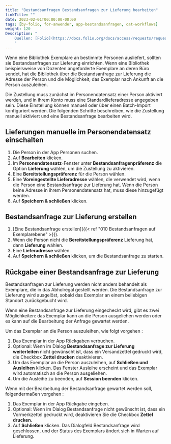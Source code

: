 ```yaml
---
title: "Bestandsanfragen Bestandsanfragen zur Lieferung bearbeiten"
linkTitle: ""
date: 2023-02-01T00:00:00-00:00
tags: [by-folio, for-anwender, app-bestandsanfragen, cat-workflows]
weight: 120
Description: "
    Quellen: [Folio](https://docs.folio.org/docs/access/requests/requests/#processing-delivery-requests) & [GBV](https://info.gbv.de/display/FOLIOGBVEXTERN/Folio:+Bestandsanfragen+Bestandsanfragen+zur+Lieferung+bearbeiten)
    "
---
```


Wenn eine Bibliothek Exemplare an bestimmte Personen ausliefert, sollten sie Bestandsanfragen zur Lieferung einrichten. Wenn eine Bibliothek beispielsweise von Dozenten angeforderte Exemplare an deren Büro sendet, hat die Bibliothek über die Bestandsanfrage zur Lieferung die Adresse der Person und die Möglichkeit, das Exemplar nach Ankunft an die Person auszuleihen.

Die Zustellung muss zunächst im Personendatensatz einer Person aktiviert werden, und in ihrem Konto muss eine Standardlieferadresse angegeben sein. Diese Einstellung können manuell oder über einen Batch-Import konfiguriert werden. Die folgenden Schritte beschreiben, wie die Zustellung manuell aktiviert und eine Bestandsanfrage bearbeiten wird.

## Lieferungen manuelle im Personendatensatz einschalten

1.  Die Person in der App Personen suchen.
2.  Auf **Bearbeiten** klicken.
3.  Im **Personendatensatz**\-Fenster unter **Bestandsanfragenpräferenz** die Option **Lieferung** wählen, um die Zustellung zu aktivieren.
4.  Eine **Bereitstellungspräferenz** für die Person wählen.
5.  Eine **Voreingestellte Lieferadresse** wählen, die verwendet wird, wenn die Person eine Bestandsanfrage zur Lieferung hat. Wenn die Person keine Adresse in ihrem Personendatensatz hat, muss diese hinzugefügt werden.
6.  Auf **Speichern & schließen** klicken.

## Bestandsanfrage zur Lieferung erstellen

1.  [Eine Bestandsanfrage erstellen]({{< ref "010 Bestandsanfragen auf Exemplarebene" >}}).
2.  Wenn die Person nicht die **Bereitstellungspräferenz** Lieferung hat, dann **Lieferung** wählen.
3.  Eine **Lieferadresse** wählen.
4.  Auf **Speichern & schließen** klicken, um die Bestandsanfrage zu starten.

## Rückgabe einer Bestandsanfrage zur Lieferung

Bestandsanfragen zur Lieferung werden nicht anders behandelt als Exemplare, die in das Abholregal gestellt werden. Die Bestandsanfrage zur Lieferung wird ausgelöst, sobald das Exemplar an einem beliebigen Standort zurückgebucht wird.

Wenn eine Bestandsanfrage zur Lieferung eingecheckt wird, gibt es zwei Möglichkeiten: das Exemplar kann an die Person ausgeliehen werden oder es kann auf die Bearbeitung der Anfrage gewartet werden.

Um das Exemplar an die Person auszuleihen, wie folgt vorgehen :

1.  Das Exemplar in der App Rückgaben verbuchen.
2.  Optional: Wenn im Dialog **Bestandsanfrage zur Lieferung weiterleiten** nicht gewünscht ist, dass ein Versandzettel gedruckt wird, die Checkbox **Zettel drucken** deaktivieren.
3.  Um das Exemplar an die Person auszuleihen, auf **Schließen und Ausleihen** klicken. Das Fenster Ausleihe erscheint und das Exemplar wird automatisch an die Person ausgeliehen.
4.  Um die Ausleihe zu beenden, auf **Session beenden** klicken.

Wenn mit der Bearbeitung der Bestandsanfrage gewartet werden soll, folgendermaßen vorgehen :

1.  Das Exemplar in der App Rückgabe eingeben.
2.  Optional: Wenn im Dialog Bestandsanfrage nicht gewünscht ist, dass ein Vormerkzettel gedruckt wird, deaktivieren Sie die Checkbox **Zettel drucken.**
3.  Auf **Schließen** klicken. Das Dialogfeld Bestandsanfrage wird geschlossen, und der Status des Exemplars ändert sich in Warten auf Lieferung.

